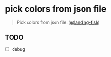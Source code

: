 # pick colors from json file

> Pick colors from json file. ([@landing-fish](https://github.com/landing-fish))

## TODO
- [ ] debug
